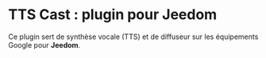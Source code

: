 # TTS Cast : plugin pour Jeedom

Ce plugin sert de synthèse vocale (TTS) et de diffuseur sur les équipements Google pour **Jeedom**.
